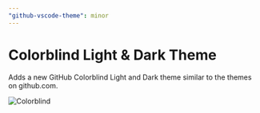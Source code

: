 ```yaml
---
"github-vscode-theme": minor
---
```


# Colorblind Light & Dark Theme
Adds a new GitHub Colorblind Light and Dark theme similar to the themes on github.com.

![Colorblind](https://user-images.githubusercontent.com/980622/136975341-4d5eca55-40d6-4d9f-8b33-ba8acbc805e4.png)


